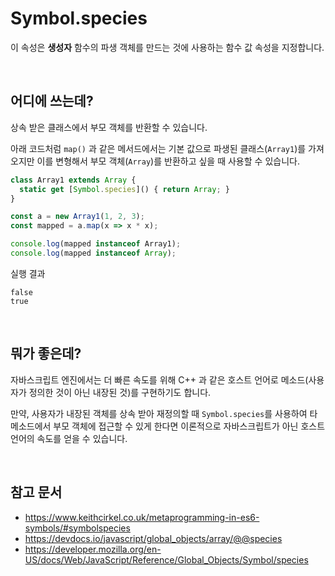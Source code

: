 # Symbol.species

이 속성은 **생성자** 함수의 파생 객체를 만드는 것에 사용하는 함수 값 속성을 지정합니다.

<br/>

## 어디에 쓰는데?

상속 받은 클래스에서 부모 객체를 반환할 수 있습니다.

아래 코드처럼 `map()` 과 같은 메서드에서는 기본 값으로 파생된 클래스(`Array1`)를 가져오지만 이를 변형해서 부모 객체(`Array`)를 반환하고 싶을 때 사용할 수 있습니다.

```js
class Array1 extends Array {
  static get [Symbol.species]() { return Array; }
}

const a = new Array1(1, 2, 3);
const mapped = a.map(x => x * x);

console.log(mapped instanceof Array1);
console.log(mapped instanceof Array);
```

실행 결과
```
false
true
```

<br/>

## 뭐가 좋은데?

자바스크립트 엔진에서는 더 빠른 속도를 위해 C++ 과 같은 호스트 언어로 메소드(사용자가 정의한 것이 아닌 내장된 것)를 구현하기도 합니다.

만약, 사용자가 내장된 객체를 상속 받아 재정의할 때 `Symbol.species`를 사용하여 타 메소드에서 부모 객체에 접근할 수 있게 한다면 이론적으로 자바스크립트가 아닌 호스트 언어의 속도를 얻을 수 있습니다.

<br/>

## 참고 문서

- https://www.keithcirkel.co.uk/metaprogramming-in-es6-symbols/#symbolspecies
- https://devdocs.io/javascript/global_objects/array/@@species
- https://developer.mozilla.org/en-US/docs/Web/JavaScript/Reference/Global_Objects/Symbol/species
